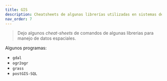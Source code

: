 ```yaml
---
title: GIS
description: Cheatsheets de algunas librerías utilizadas en sistemas de información geográfica.
nav_order: 7
---
```


> Dejo algunos *cheat-sheets* de comandos de algunas librerias para manejo de datos espaciales.


Algunos programas:
+ ``gdal``
+ ``ogr2ogr``
+ ``grass``
+ ``postGIS-SQL``

